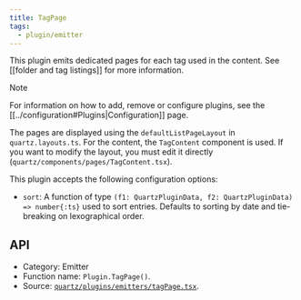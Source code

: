 ```yaml
---
title: TagPage
tags:
  - plugin/emitter
---
```


This plugin emits dedicated pages for each tag used in the content. See [[folder and tag listings]] for more information.

> [!note]
> For information on how to add, remove or configure plugins, see the [[../configuration#Plugins|Configuration]] page.

The pages are displayed using the `defaultListPageLayout` in `quartz.layouts.ts`. For the content, the `TagContent` component is used. If you want to modify the layout, you must edit it directly (`quartz/components/pages/TagContent.tsx`).

This plugin accepts the following configuration options:

- `sort`: A function of type `(f1: QuartzPluginData, f2: QuartzPluginData) => number{:ts}` used to sort entries. Defaults to sorting by date and tie-breaking on lexographical order.

## API

- Category: Emitter
- Function name: `Plugin.TagPage()`.
- Source: [`quartz/plugins/emitters/tagPage.tsx`](https://github.com/jackyzha0/quartz/blob/v4/quartz/plugins/emitters/tagPage.tsx).
